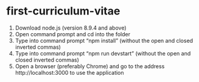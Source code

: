 # first-curriculum-vitae

1.	Download node.js (version 8.9.4 and above)
2.	Open command prompt and cd into the folder
3.	Type into command prompt “npm install” (without the open and closed inverted commas)
4.	Type into command prompt “npm run devstart” (without the open and closed inverted commas)
5.	Open a browser (preferably Chrome) and go to the address http://localhost:3000 to use the application
